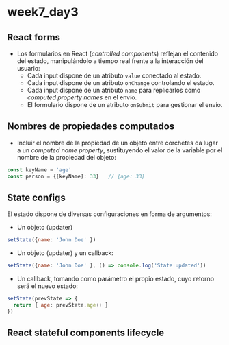 # week7_day3

## React forms
- Los formularios en React (_controlled components_) reflejan el contenido del estado, manipulándolo a tiempo real frente a la interacción del usuario:
  - Cada input dispone de un atributo `value` conectado al estado.
  - Cada input dispone de un atributo `onChange` controlando el estado.
  - Cada input dispone de un atributo `name` para replicarlos como _computed property names_ en el envío.
  - El formulario dispone de un atributo `onSubmit` para gestionar el envío.

## Nombres de propiedades computados
- Incluir el nombre de la propiedad de un objeto entre corchetes da lugar a un _computed name property_, sustituyendo el valor de la variable por el nombre de la propiedad del objeto:
 ````javascript
 const keyName = 'age'
 const person = {[keyName]: 33}   // {age: 33}
 ````

## State configs
El estado dispone de diversas configuraciones en forma de argumentos:
- Un objeto (updater)
 ````javascript
 setState({name: 'John Doe' })
 ````
 - Un objeto (updater) y un callback:
 ````javascript
 setState({name: 'John Doe' }, () => console.log('State updated'))
 ````
  - Un callback, tomando como parámetro el propio estado, cuyo retorno será el nuevo estado:
 ````javascript
 setState(prevState => {
   return { age: prevState.age++ }
 })
 ````

## React stateful components lifecycle

<img src="https://s3-eu-west-1.amazonaws.com/ih-materials/uploads/upload_801d26372f9946811f79250cb98322bf.jpg" alt="">
